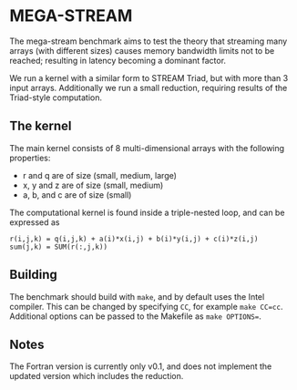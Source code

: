 # MEGA-STREAM

The mega-stream benchmark aims to test the theory that streaming many arrays (with different sizes)
causes memory bandwidth limits not to be reached; resulting in latency becoming a dominant factor.

We run a kernel with a similar form to STREAM Triad, but with more than 3 input arrays.
Additionally we run a small reduction, requiring results of the Triad-style computation.

## The kernel
The main kernel consists of 8 multi-dimensional arrays with the following properties:

 * r and q are of size (small, medium, large)
 * x, y and z are of size (small, medium)
 * a, b, and c are of size (small)

The computational kernel is found inside a triple-nested loop, and can be expressed as

```
r(i,j,k) = q(i,j,k) + a(i)*x(i,j) + b(i)*y(i,j) + c(i)*z(i,j)
sum(j,k) = SUM(r(:,j,k))
```

## Building
The benchmark should build with `make`, and by default uses the Intel compiler.
This can be changed by specifying `CC`, for example `make CC=cc`.
Additional options can be passed to the Makefile as `make OPTIONS=`.

## Notes
The Fortran version is currently only v0.1, and does not implement the updated
version which includes the reduction.

